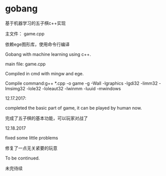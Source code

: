 # gobang
基于机器学习的五子棋c++实现

主文件： game.cpp

依赖ege图形库，使用命令行编译

Gobang with machine learning using c++.

main file: game.cpp

Compiled in cmd with mingw and ege.

Compile command:g++ *.cpp -o game -g -Wall -lgraphics -lgdi32 -limm32 -lmsimg32 -lole32 -loleaut32 -lwinmm -luuid -mwindows

12.17.2017:

completed the basic part of game, it can be played by human now.

完成了五子棋的基本功能，可以玩家对战了

12.18.2017

fixed some little problems

修复了一点无关紧要的玩意

To be continued.

未完待续
